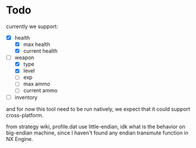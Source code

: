 # Todo

currently we support:

- [x] health
  - [x] max health
  - [x] current health
- [ ] weapon
  - [x] type
  - [x] level
  - [ ] exp
  - [ ] max ammo
  - [ ] current ammo
- [ ] inventory

and for now this tool need to be run natively,
we expect that it could support cross-platform.

from strategy wiki, profile.dat use little-endian,
idk what is the behavior on big-endian machine, since I haven't found any
endian transmute function in NX Engine.
